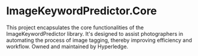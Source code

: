 
# ImageKeywordPredictor.Core

This project encapsulates the core functionalities of the ImageKeywordPredictor library. It's designed to assist photographers in automating the process of image tagging, thereby improving efficiency and workflow. Owned and maintained by Hyperledge.